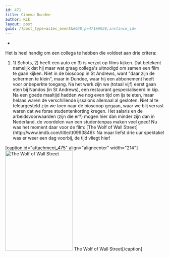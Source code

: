 ```yaml
---
id: 471
title: Cinema Dundee
author: Rik
layout: post
guid: /?post_type=ai1ec_event&#038;p=471&#038;instance_id=
---
```

-
Het is heel handig om een collega te hebben die voldoet aan drie critera:
<ol>
	<li>1) Schots, 2) heeft een auto en 3) is verzot op films kijken. Dat betekent namelijk dat hij maar wat graag collega's uitnodigd om samen een film te gaan kijken. Niet in de bioscoop in St Andrews, want "daar zijn de schermen te klein", maar in Dundee, waar hij een abbonement heeft voor onbeperkte toegang. Na het werk zijn we (totaal vijf) eerst gaan eten bij Nandos (in St Andrews), een restaurant gespecialiseerd in kip. Na een goede maaltijd hadden we nog even tijd om ijs te eten, maar helaas waren de verschillende ijssalons allemaal al gesloten. Niet al te teleurgesteld zijn we toen naar de bioscoop gegaan, waar we blij verrast waren dat we forse studentenkorting kregen. Het salaris en de arbeidsvoorwaarden (zijn die er?) mogen hier dan minder zijn dan in Nederland, de voordelen van een studentenpas maken veel goed! Nu was het moment daar voor de film: [The Wolf of Wall Street](http://www.imdb.com/title/tt0993846): Na maar liefst drie uur spektakel was er weer een dag voorbij, de tijd vliegt hier!</li>
</ol>
[caption id="attachment_475" align="aligncenter" width="214"]<a href="/wp-content/uploads/2014/01/The-Wolf-of-Wall-Street-2013.jpg"><img class="size-full wp-image-475" alt="The Wolf of Wall Street" src="/wp-content/uploads/2014/01/The-Wolf-of-Wall-Street-2013.jpg" width="214" height="317" /></a> The Wolf of Wall Street[/caption]